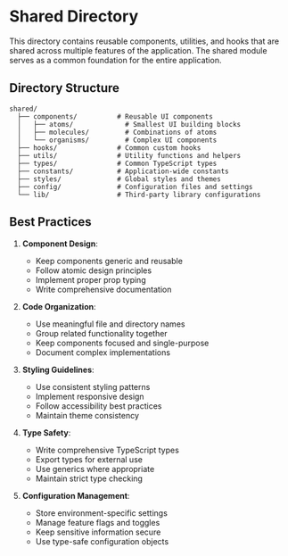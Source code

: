 # Shared Directory

This directory contains reusable components, utilities, and hooks that are shared across multiple features of the application. The shared module serves as a common foundation for the entire application.

## Directory Structure

```
shared/
  ├── components/          # Reusable UI components
  │   ├── atoms/             # Smallest UI building blocks
  │   ├── molecules/         # Combinations of atoms
  │   └── organisms/         # Complex UI components
  ├── hooks/               # Common custom hooks
  ├── utils/               # Utility functions and helpers
  ├── types/               # Common TypeScript types
  ├── constants/           # Application-wide constants
  ├── styles/              # Global styles and themes
  ├── config/              # Configuration files and settings
  └── lib/                 # Third-party library configurations
```

## Best Practices

1. **Component Design**:
   - Keep components generic and reusable
   - Follow atomic design principles
   - Implement proper prop typing
   - Write comprehensive documentation

2. **Code Organization**:
   - Use meaningful file and directory names
   - Group related functionality together
   - Keep components focused and single-purpose
   - Document complex implementations

3. **Styling Guidelines**:
   - Use consistent styling patterns
   - Implement responsive design
   - Follow accessibility best practices
   - Maintain theme consistency

4. **Type Safety**:
   - Write comprehensive TypeScript types
   - Export types for external use
   - Use generics where appropriate
   - Maintain strict type checking

5. **Configuration Management**:
   - Store environment-specific settings
   - Manage feature flags and toggles
   - Keep sensitive information secure
   - Use type-safe configuration objects